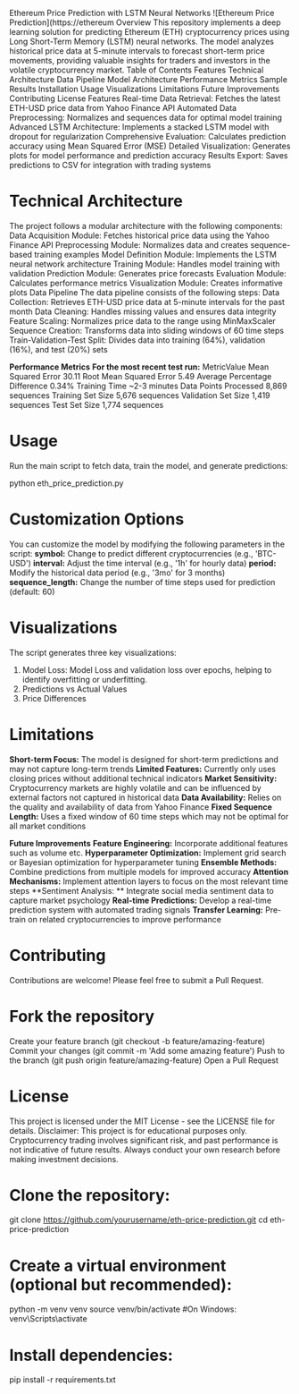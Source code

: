 Ethereum Price Prediction with LSTM Neural Networks
![Ethereum Price Prediction](https://ethereum Overview
This repository implements a deep learning solution for predicting Ethereum (ETH) cryptocurrency prices using Long Short-Term Memory (LSTM) neural networks. The model analyzes historical price data at 5-minute intervals to forecast short-term price movements, providing valuable insights for traders and investors in the volatile cryptocurrency market.
Table of Contents
Features
Technical Architecture
Data Pipeline
Model Architecture
Performance Metrics
Sample Results
Installation
Usage
Visualizations
Limitations
Future Improvements
Contributing
License
Features
Real-time Data Retrieval: Fetches the latest ETH-USD price data from Yahoo Finance API
Automated Data Preprocessing: Normalizes and sequences data for optimal model training
Advanced LSTM Architecture: Implements a stacked LSTM model with dropout for regularization
Comprehensive Evaluation: Calculates prediction accuracy using Mean Squared Error (MSE)
Detailed Visualization: Generates plots for model performance and prediction accuracy
Results Export: Saves predictions to CSV for integration with trading systems

# **Technical Architecture**
The project follows a modular architecture with the following components:
Data Acquisition Module: Fetches historical price data using the Yahoo Finance API
Preprocessing Module: Normalizes data and creates sequence-based training examples
Model Definition Module: Implements the LSTM neural network architecture
Training Module: Handles model training with validation
Prediction Module: Generates price forecasts
Evaluation Module: Calculates performance metrics
Visualization Module: Creates informative plots
Data Pipeline
The data pipeline consists of the following steps:
Data Collection: Retrieves ETH-USD price data at 5-minute intervals for the past month
Data Cleaning: Handles missing values and ensures data integrity
Feature Scaling: Normalizes price data to the range using MinMaxScaler
Sequence Creation: Transforms data into sliding windows of 60 time steps
Train-Validation-Test Split: Divides data into training (64%), validation (16%), and test (20%) sets

**Performance Metrics**
**For the most recent test run:**
MetricValue
Mean Squared Error	30.11
Root Mean Squared Error	5.49
Average Percentage Difference	0.34%
Training Time	~2-3 minutes
Data Points Processed	8,869 sequences
Training Set Size	5,676 sequences
Validation Set Size	1,419 sequences
Test Set Size	1,774 sequences


# Usage
Run the main script to fetch data, train the model, and generate predictions:

python eth_price_prediction.py

# Customization Options
You can customize the model by modifying the following parameters in the script:
**symbol:** Change to predict different cryptocurrencies (e.g., 'BTC-USD')
**interval:** Adjust the time interval (e.g., '1h' for hourly data)
**period:** Modify the historical data period (e.g., '3mo' for 3 months)
**sequence_length:** Change the number of time steps used for prediction (default: 60)

# Visualizations
The script generates three key visualizations:
1. Model Loss: Model Loss and validation loss over epochs, helping to identify overfitting or underfitting.
2. Predictions vs Actual Values
3. Price Differences

# Limitations
**Short-term Focus:** The model is designed for short-term predictions and may not capture long-term trends
**Limited Features:** Currently only uses closing prices without additional technical indicators
**Market Sensitivity:** Cryptocurrency markets are highly volatile and can be influenced by external factors not captured in historical data
**Data Availability:** Relies on the quality and availability of data from Yahoo Finance
**Fixed Sequence Length:** Uses a fixed window of 60 time steps which may not be optimal for all market conditions

**Future Improvements**
**Feature Engineering:** Incorporate additional features such as volume etc.
**Hyperparameter Optimization:**  Implement grid search or Bayesian optimization for hyperparameter tuning
**Ensemble Methods:** Combine predictions from multiple models for improved accuracy
**Attention Mechanisms:** Implement attention layers to focus on the most relevant time steps
**Sentiment Analysis: ** Integrate social media sentiment data to capture market psychology
**Real-time Predictions:** Develop a real-time prediction system with automated trading signals
**Transfer Learning:** Pre-train on related cryptocurrencies to improve performance
# Contributing
Contributions are welcome! Please feel free to submit a Pull Request.
# Fork the repository
Create your feature branch (git checkout -b feature/amazing-feature)
Commit your changes (git commit -m 'Add some amazing feature')
Push to the branch (git push origin feature/amazing-feature)
Open a Pull Request
# License
This project is licensed under the MIT License - see the LICENSE file for details.
Disclaimer: This project is for educational purposes only. Cryptocurrency trading involves significant risk, and past performance is not indicative of future results. Always conduct your own research before making investment decisions.
# Clone the repository:
git clone https://github.com/yourusername/eth-price-prediction.git
cd eth-price-prediction


# Create a virtual environment (optional but recommended):
python -m venv venv
source venv/bin/activate  #On Windows: venv\Scripts\activate

# Install dependencies:
pip install -r requirements.txt
